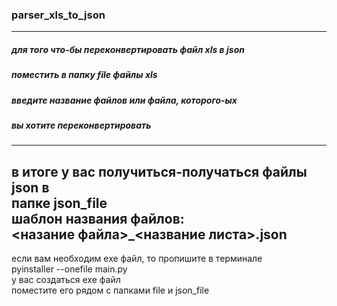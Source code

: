 ### parser_xls_to_json
---------------------------------------------------
##### для того что-бы переконвертировать файл xls в json  
##### поместить в папку file файлы xls  
##### введите название файлов или файла, которого-ых  
##### вы хотите переконвертировать  
---------------------------------------------------
в итоге у вас получиться-получаться файлы json в  
папке json_file  
шаблон названия файлов:  
<назание файла>_<название листа>.json
---------------------------------------------------
если вам необходим exe файл, то пропишите в терминале  
pyinstaller --onefile main.py  
у вас создаться exe файл  
поместите его рядом с папками file и json_file  
